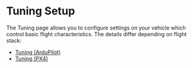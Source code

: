 # Tuning Setup

The Tuning page allows you to configure settings on your vehicle which control basic flight characteristics. The details differ depending on flight stack:

- [Tuning (ArduPilot)](../SetupView/tuning_ardupilot.md)
- [Tuning (PX4)](../SetupView/tuning_px4.md)
